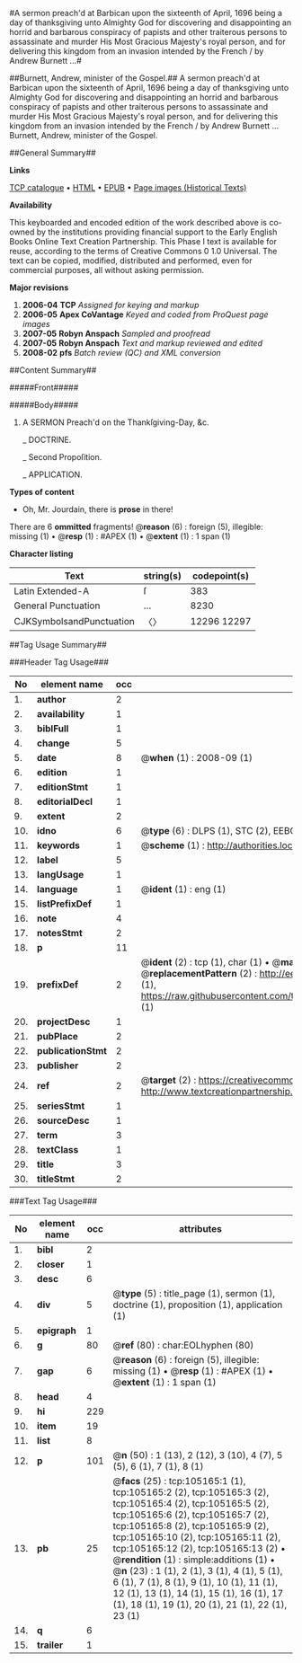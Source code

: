 #A sermon preach'd at Barbican upon the sixteenth of April, 1696 being a day of thanksgiving unto Almighty God for discovering and disappointing an horrid and barbarous conspiracy of papists and other traiterous persons to assassinate and murder His Most Gracious Majesty's royal person, and for delivering this kingdom from an invasion intended by the French / by Andrew Burnett ...#

##Burnett, Andrew, minister of the Gospel.##
A sermon preach'd at Barbican upon the sixteenth of April, 1696 being a day of thanksgiving unto Almighty God for discovering and disappointing an horrid and barbarous conspiracy of papists and other traiterous persons to assassinate and murder His Most Gracious Majesty's royal person, and for delivering this kingdom from an invasion intended by the French / by Andrew Burnett ...
Burnett, Andrew, minister of the Gospel.

##General Summary##

**Links**

[TCP catalogue](http://www.ota.ox.ac.uk/tcp/)  • 
[HTML](http://tei.it.ox.ac.uk/tcp/Texts-HTML/free/A30/A30495.html)  • 
[EPUB](http://tei.it.ox.ac.uk/tcp/Texts-EPUB/free/A30/A30495.epub) • 
[Page images (Historical Texts)](https://data.historicaltexts.jisc.ac.uk/view?pubId=eebo-16263806e&pageId=eebo-16263806e-105165-1)

**Availability**

This keyboarded and encoded edition of the
	       work described above is co-owned by the institutions
	       providing financial support to the Early English Books
	       Online Text Creation Partnership. This Phase I text is
	       available for reuse, according to the terms of Creative
	       Commons 0 1.0 Universal. The text can be copied,
	       modified, distributed and performed, even for
	       commercial purposes, all without asking permission.

**Major revisions**

1. __2006-04__ __TCP__ *Assigned for keying and markup*
1. __2006-05__ __Apex CoVantage__ *Keyed and coded from ProQuest page images*
1. __2007-05__ __Robyn Anspach__ *Sampled and proofread*
1. __2007-05__ __Robyn Anspach__ *Text and markup reviewed and edited*
1. __2008-02__ __pfs__ *Batch review (QC) and XML conversion*

##Content Summary##

#####Front#####

#####Body#####

1. A SERMON Preach'd on the Thankſgiving-Day, &c.

    _ DOCTRINE.

    _ Second Propoſition.

    _ APPLICATION.

**Types of content**

  * Oh, Mr. Jourdain, there is **prose** in there!

There are 6 **ommitted** fragments! 
 @__reason__ (6) : foreign (5), illegible: missing (1)  •  @__resp__ (1) : #APEX (1)  •  @__extent__ (1) : 1 span (1)

**Character listing**


|Text|string(s)|codepoint(s)|
|---|---|---|
|Latin Extended-A|ſ|383|
|General Punctuation|…|8230|
|CJKSymbolsandPunctuation|〈〉|12296 12297|

##Tag Usage Summary##

###Header Tag Usage###

|No|element name|occ|attributes|
|---|---|---|---|
|1.|__author__|2||
|2.|__availability__|1||
|3.|__biblFull__|1||
|4.|__change__|5||
|5.|__date__|8| @__when__ (1) : 2008-09 (1)|
|6.|__edition__|1||
|7.|__editionStmt__|1||
|8.|__editorialDecl__|1||
|9.|__extent__|2||
|10.|__idno__|6| @__type__ (6) : DLPS (1), STC (2), EEBO-CITATION (1), OCLC (1), VID (1)|
|11.|__keywords__|1| @__scheme__ (1) : http://authorities.loc.gov/ (1)|
|12.|__label__|5||
|13.|__langUsage__|1||
|14.|__language__|1| @__ident__ (1) : eng (1)|
|15.|__listPrefixDef__|1||
|16.|__note__|4||
|17.|__notesStmt__|2||
|18.|__p__|11||
|19.|__prefixDef__|2| @__ident__ (2) : tcp (1), char (1)  •  @__matchPattern__ (2) : ([0-9\-]+):([0-9IVX]+) (1), (.+) (1)  •  @__replacementPattern__ (2) : http://eebo.chadwyck.com/downloadtiff?vid=$1&page=$2 (1), https://raw.githubusercontent.com/textcreationpartnership/Texts/master/tcpchars.xml#$1 (1)|
|20.|__projectDesc__|1||
|21.|__pubPlace__|2||
|22.|__publicationStmt__|2||
|23.|__publisher__|2||
|24.|__ref__|2| @__target__ (2) : https://creativecommons.org/publicdomain/zero/1.0/ (1), http://www.textcreationpartnership.org/docs/. (1)|
|25.|__seriesStmt__|1||
|26.|__sourceDesc__|1||
|27.|__term__|3||
|28.|__textClass__|1||
|29.|__title__|3||
|30.|__titleStmt__|2||


###Text Tag Usage###

|No|element name|occ|attributes|
|---|---|---|---|
|1.|__bibl__|2||
|2.|__closer__|1||
|3.|__desc__|6||
|4.|__div__|5| @__type__ (5) : title_page (1), sermon (1), doctrine (1), proposition (1), application (1)|
|5.|__epigraph__|1||
|6.|__g__|80| @__ref__ (80) : char:EOLhyphen (80)|
|7.|__gap__|6| @__reason__ (6) : foreign (5), illegible: missing (1)  •  @__resp__ (1) : #APEX (1)  •  @__extent__ (1) : 1 span (1)|
|8.|__head__|4||
|9.|__hi__|229||
|10.|__item__|19||
|11.|__list__|8||
|12.|__p__|101| @__n__ (50) : 1 (13), 2 (12), 3 (10), 4 (7), 5 (5), 6 (1), 7 (1), 8 (1)|
|13.|__pb__|25| @__facs__ (25) : tcp:105165:1 (1), tcp:105165:2 (2), tcp:105165:3 (2), tcp:105165:4 (2), tcp:105165:5 (2), tcp:105165:6 (2), tcp:105165:7 (2), tcp:105165:8 (2), tcp:105165:9 (2), tcp:105165:10 (2), tcp:105165:11 (2), tcp:105165:12 (2), tcp:105165:13 (2)  •  @__rendition__ (1) : simple:additions (1)  •  @__n__ (23) : 1 (1), 2 (1), 3 (1), 4 (1), 5 (1), 6 (1), 7 (1), 8 (1), 9 (1), 10 (1), 11 (1), 12 (1), 13 (1), 14 (1), 15 (1), 16 (1), 17 (1), 18 (1), 19 (1), 20 (1), 21 (1), 22 (1), 23 (1)|
|14.|__q__|6||
|15.|__trailer__|1||
